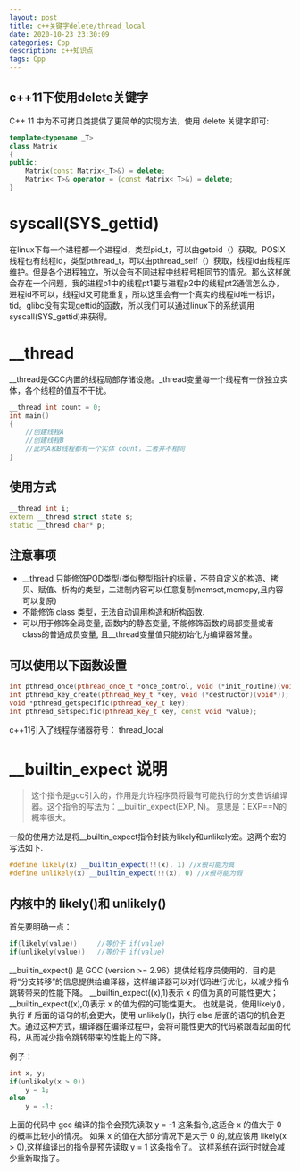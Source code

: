 ```yaml
---
layout: post
title: c++关键字delete/thread_local
date: 2020-10-23 23:30:09
categories: Cpp
description: c++知识点
tags: Cpp
---
```


## c++11下使用delete关键字

C++ 11 中为不可拷贝类提供了更简单的实现方法，使用 delete 关键字即可:

```c++
template<typename _T>
class Matrix 
{
public:
    Matrix(const Matrix<_T>&) = delete;
    Matrix<_T>& operator = (const Matrix<_T>&) = delete;
}
```


# syscall(SYS_gettid)

在linux下每一个进程都一个进程id，类型pid_t，可以由getpid（）获取。POSIX线程也有线程id，类型pthread_t，可以由pthread_self（）获取，线程id由线程库维护。但是各个进程独立，所以会有不同进程中线程号相同节的情况。那么这样就会存在一个问题，我的进程p1中的线程pt1要与进程p2中的线程pt2通信怎么办，进程id不可以，线程id又可能重复，所以这里会有一个真实的线程id唯一标识，tid。glibc没有实现gettid的函数，所以我们可以通过linux下的系统调用syscall(SYS_gettid)来获得。


# __thread

__thread是GCC内置的线程局部存储设施。_thread变量每一个线程有一份独立实体，各个线程的值互不干扰。

```c++
__thread int count = 0;
int main()
{
    //创建线程A
    //创建线程B
    //此时A和B线程都有一个实体 count，二者并不相同
}
```

## 使用方式

```c++
__thread int i;
extern __thread struct state s;
static __thread char* p;
```

## 注意事项

- __thread 只能修饰POD类型(类似整型指针的标量，不带自定义的构造、拷贝、赋值、析构的类型，二进制内容可以任意复制memset,memcpy,且内容可以复原)
- 不能修饰 class 类型，无法自动调用构造和析构函数.
- 可以用于修饰全局变量, 函数内的静态变量, 不能修饰函数的局部变量或者class的普通成员变量, 且__thread变量值只能初始化为编译器常量。

## 可以使用以下函数设置

```c++
int pthread_once(pthread_once_t *once_control, void (*init_routine)(void));
int pthread_key_create(pthread_key_t *key, void (*destructor)(void*));
void *pthread_getspecific(pthread_key_t key);
int pthread_setspecific(pthread_key_t key, const void *value);
```

c++11引入了线程存储器符号： thread_local


# __builtin_expect 说明

> 这个指令是gcc引入的，作用是允许程序员将最有可能执行的分支告诉编译器。这个指令的写法为：__builtin_expect(EXP, N)。
意思是：EXP==N的概率很大。


一般的使用方法是将__builtin_expect指令封装为likely和unlikely宏。这两个宏的写法如下.

```c++
#define likely(x) __builtin_expect(!!(x), 1) //x很可能为真       
#define unlikely(x) __builtin_expect(!!(x), 0) //x很可能为假
```

## 内核中的 likely()和 unlikely()

首先要明确一点：

```c++
if(likely(value))     //等价于 if(value)
if(unlikely(value))   //等价于 if(value)
```

__builtin_expect() 是 GCC (version >= 2.96）提供给程序员使用的，目的是将“分支转移”的信息提供给编译器，这样编译器可以对代码进行优化，以减少指令跳转带来的性能下降。
__builtin_expect((x),1)表示 x 的值为真的可能性更大；
__builtin_expect((x),0)表示 x 的值为假的可能性更大。
也就是说，使用likely()，执行 if 后面的语句的机会更大，使用 unlikely()，执行 else 后面的语句的机会更大。通过这种方式，编译器在编译过程中，会将可能性更大的代码紧跟着起面的代码，从而减少指令跳转带来的性能上的下降。


例子：
```c++
int x, y;
if(unlikely(x > 0))
    y = 1; 
else 
    y = -1;
```

上面的代码中 gcc 编译的指令会预先读取 y = -1 这条指令,这适合 x 的值大于 0 的概率比较小的情况。
如果 x 的值在大部分情况下是大于 0 的,就应该用 likely(x > 0),这样编译出的指令是预先读取 y = 1 这条指令了。
这样系统在运行时就会减少重新取指了。















